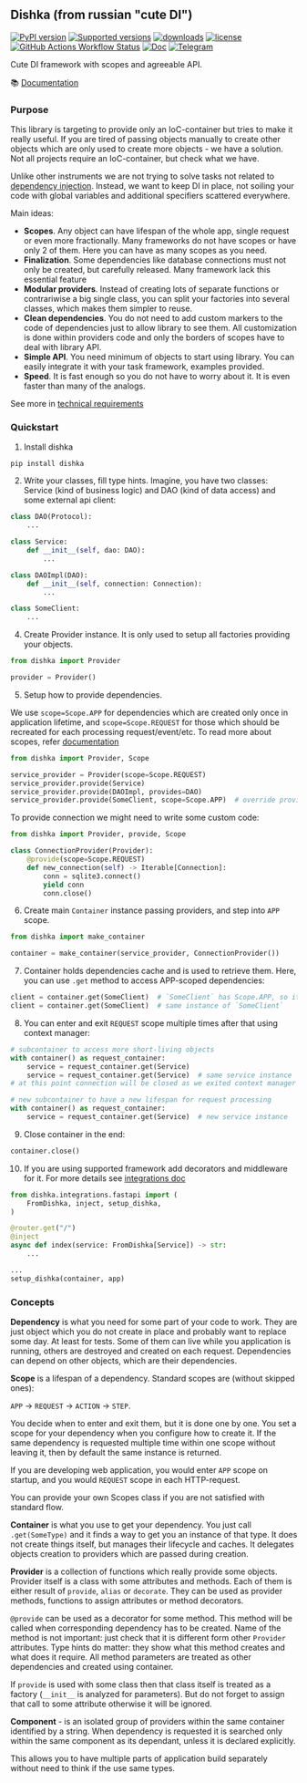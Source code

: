 ## Dishka (from russian "cute DI")

[![PyPI version](https://badge.fury.io/py/dishka.svg)](https://pypi.python.org/pypi/dishka)
[![Supported versions](https://img.shields.io/pypi/pyversions/dishka.svg)](https://pypi.python.org/pypi/dishka)
[![downloads](https://img.shields.io/pypi/dm/dishka.svg)](https://pypistats.org/packages/dishka)
[![license](https://img.shields.io/github/license/reagento/dishka)](https://github.com/reagento/dishka/blob/master/LICENSE)
[![GitHub Actions Workflow Status](https://img.shields.io/github/actions/workflow/status/reagento/dishka/setup.yml)](https://github.com/reagento/dishka/actions)
[![Doc](https://readthedocs.org/projects/dishka/badge/?version=latest&style=flat)](https://dishka.readthedocs.io)
[![Telegram](https://img.shields.io/badge/💬-Telegram-blue)](https://t.me/reagento_ru)

Cute DI framework with scopes and agreeable API.

📚 [Documentation](https://dishka.readthedocs.io)

### Purpose

This library is targeting to provide only an IoC-container but tries to make it really useful. 
If you are tired of passing objects manually to create other objects which are only used to create more objects - we have a solution.
Not all projects require an IoC-container, but check what we have.

Unlike other instruments we are not trying to solve tasks not related to [dependency injection](https://dishka.readthedocs.io/en/latest/di_intro.html).
Instead, we want to keep DI in place, not soiling your code with global variables and additional specifiers scattered everywhere.

Main ideas:
* **Scopes**. Any object can have lifespan of the whole app, single request or even more fractionally. Many frameworks do not have scopes or have only 2 of them. Here you can have as many scopes as you need.
* **Finalization**. Some dependencies like database connections must not only be created, but carefully released. Many framework lack this essential feature
* **Modular providers**. Instead of creating lots of separate functions or contrariwise a big single class, you can split your factories into several classes, which makes them simpler to reuse.
* **Clean dependencies**. You do not need to add custom markers to the code of dependencies just to allow library to see them. All customization is done within providers code and only the borders of scopes have to deal with library API.
* **Simple API**. You need minimum of objects to start using library. You can easily integrate it with your task framework, examples provided.
* **Speed**. It is fast enough so you do not have to worry about it. It is even faster than many of the analogs.

See more in [technical requirements](https://dishka.readthedocs.io/en/latest/requirements/technical.html)

### Quickstart

1. Install dishka

```shell
pip install dishka
```

2. Write your classes, fill type hints. Imagine, you have two classes: Service (kind of business logic) and DAO (kind of data access) and some external api client:

```python
class DAO(Protocol):
    ...

class Service:
    def __init__(self, dao: DAO):
        ...

class DAOImpl(DAO):
    def __init__(self, connection: Connection):
        ...

class SomeClient:
    ...
```

4. Create Provider instance. It is only used to setup all factories providing your objects.

```python
from dishka import Provider

provider = Provider()
```


5. Setup how to provide dependencies.

We use `scope=Scope.APP` for dependencies which are created only once in application lifetime,
and `scope=Scope.REQUEST` for those which should be recreated for each processing request/event/etc.
To read more about scopes, refer [documentation](https://dishka.readthedocs.io/en/latest/advanced/scopes.html)

```python
from dishka import Provider, Scope

service_provider = Provider(scope=Scope.REQUEST)
service_provider.provide(Service)
service_provider.provide(DAOImpl, provides=DAO)
service_provider.provide(SomeClient, scope=Scope.APP)  # override provider scope
```

To provide connection we might need to write some custom code:

```python
from dishka import Provider, provide, Scope

class ConnectionProvider(Provider):
    @provide(scope=Scope.REQUEST)
    def new_connection(self) -> Iterable[Connection]:
        conn = sqlite3.connect()
        yield conn
        conn.close()
```

6. Create main `Container` instance passing providers, and step into `APP` scope.

```python
from dishka import make_container

container = make_container(service_provider, ConnectionProvider())
```

7. Container holds dependencies cache and is used to retrieve them. Here, you can use `.get` method to access APP-scoped dependencies:

```python
client = container.get(SomeClient)  # `SomeClient` has Scope.APP, so it is accessible here
client = container.get(SomeClient)  # same instance of `SomeClient`
```


8. You can enter and exit `REQUEST` scope multiple times after that using context manager:

```python
# subcontainer to access more short-living objects
with container() as request_container:
    service = request_container.get(Service)
    service = request_container.get(Service)  # same service instance
# at this point connection will be closed as we exited context manager

# new subcontainer to have a new lifespan for request processing
with container() as request_container:
    service = request_container.get(Service)  # new service instance
```


9. Close container in the end:

```python
container.close()
```

10. If you are using supported framework add decorators and middleware for it.
For more details see [integrations doc](https://dishka.readthedocs.io/en/latest/integrations/index.html)

```python
from dishka.integrations.fastapi import (
    FromDishka, inject, setup_dishka,
)

@router.get("/")
@inject
async def index(service: FromDishka[Service]) -> str:
    ...

...
setup_dishka(container, app)
```

### Concepts

**Dependency** is what you need for some part of your code to work. They are just object which you do not create in place and probably want to replace some day. At least for tests.
Some of them can live while you application is running, others are destroyed and created on each request. Dependencies can depend on other objects, which are their dependencies.

**Scope** is a lifespan of a dependency. Standard scopes are (without skipped ones):

  `APP` -> `REQUEST` -> `ACTION` -> `STEP`.

You decide when to enter and exit them, but it is done one by one. You set a scope for your dependency when you configure how to create it. If the same dependency is requested multiple time within one scope without leaving it, then by default the same instance is returned.

If you are developing web application, you would enter `APP` scope on startup, and you would `REQUEST` scope in each HTTP-request.

You can provide your own Scopes class if you are not satisfied with standard flow.

**Container** is what you use to get your dependency. You just call `.get(SomeType)` and it finds a way to get you an instance of that type. It does not create things itself, but manages their lifecycle and caches. It delegates objects creation to providers which are passed during creation.

**Provider** is a collection of functions which really provide some objects. 
Provider itself is a class with some attributes and methods. Each of them is either result of `provide`, `alias` or `decorate`. They can be used as provider methods, functions to assign attributes or method decorators.

`@provide` can be used as a decorator for some method. This method will be called when corresponding dependency has to be created. Name of the method is not important: just check that it is different form other `Provider` attributes. Type hints do matter: they show what this method creates and what does it require. All method parameters are treated as other dependencies and created using container.

If `provide` is used with some class then that class itself is treated as a factory (`__init__` is analyzed for parameters). But do not forget to assign that call to some attribute otherwise it will be ignored.

**Component** - is an isolated group of providers within the same container identified by a string. When dependency is requested it is searched only within the same component as its dependant, unless it is declared explicitly.

This allows you to have multiple parts of application build separately without need to think if the use same types.

